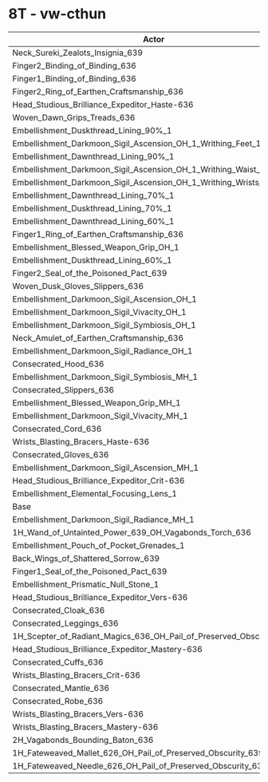 # 8T - vw-cthun
| Actor | DPS | Increase |
|---|:---:|:---:|
|Neck_Sureki_Zealots_Insignia_639|5846179|1.59%|
|Finger2_Binding_of_Binding_636|5834901|1.39%|
|Finger1_Binding_of_Binding_636|5831841|1.34%|
|Finger2_Ring_of_Earthen_Craftsmanship_636|5800688|0.79%|
|Head_Studious_Brilliance_Expeditor_Haste-636|5796315|0.72%|
|Woven_Dawn_Grips_Treads_636|5796034|0.71%|
|Embellishment_Duskthread_Lining_90%_1|5795447|0.70%|
|Embellishment_Darkmoon_Sigil_Ascension_OH_1_Writhing_Feet_1|5789663|0.60%|
|Embellishment_Dawnthread_Lining_90%_1|5788415|0.58%|
|Embellishment_Darkmoon_Sigil_Ascension_OH_1_Writhing_Waist_1|5785642|0.53%|
|Embellishment_Darkmoon_Sigil_Ascension_OH_1_Writhing_Wrists_1|5784632|0.52%|
|Embellishment_Dawnthread_Lining_70%_1|5784233|0.51%|
|Embellishment_Duskthread_Lining_70%_1|5783311|0.49%|
|Embellishment_Dawnthread_Lining_60%_1|5782793|0.48%|
|Finger1_Ring_of_Earthen_Craftsmanship_636|5782438|0.48%|
|Embellishment_Blessed_Weapon_Grip_OH_1|5779415|0.43%|
|Embellishment_Duskthread_Lining_60%_1|5778467|0.41%|
|Finger2_Seal_of_the_Poisoned_Pact_639|5777238|0.39%|
|Woven_Dusk_Gloves_Slippers_636|5776613|0.38%|
|Embellishment_Darkmoon_Sigil_Ascension_OH_1|5773087|0.32%|
|Embellishment_Darkmoon_Sigil_Vivacity_OH_1|5772968|0.31%|
|Embellishment_Darkmoon_Sigil_Symbiosis_OH_1|5771882|0.29%|
|Neck_Amulet_of_Earthen_Craftsmanship_636|5770756|0.27%|
|Embellishment_Darkmoon_Sigil_Radiance_OH_1|5768729|0.24%|
|Consecrated_Hood_636|5766119|0.19%|
|Embellishment_Darkmoon_Sigil_Symbiosis_MH_1|5761768|0.12%|
|Consecrated_Slippers_636|5761684|0.12%|
|Embellishment_Blessed_Weapon_Grip_MH_1|5760371|0.09%|
|Embellishment_Darkmoon_Sigil_Vivacity_MH_1|5760098|0.09%|
|Consecrated_Cord_636|5759090|0.07%|
|Wrists_Blasting_Bracers_Haste-636|5758616|0.06%|
|Consecrated_Gloves_636|5758508|0.06%|
|Embellishment_Darkmoon_Sigil_Ascension_MH_1|5757922|0.05%|
|Head_Studious_Brilliance_Expeditor_Crit-636|5756303|0.02%|
|Embellishment_Elemental_Focusing_Lens_1|5755408|0.01%|
|Base|5754944|0.00%|
|Embellishment_Darkmoon_Sigil_Radiance_MH_1|5754900|0.00%|
|1H_Wand_of_Untainted_Power_639_OH_Vagabonds_Torch_636|5754214|-0.01%|
|Embellishment_Pouch_of_Pocket_Grenades_1|5754119|-0.01%|
|Back_Wings_of_Shattered_Sorrow_639|5749690|-0.09%|
|Finger1_Seal_of_the_Poisoned_Pact_639|5748880|-0.11%|
|Embellishment_Prismatic_Null_Stone_1|5747766|-0.12%|
|Head_Studious_Brilliance_Expeditor_Vers-636|5747071|-0.14%|
|Consecrated_Cloak_636|5746821|-0.14%|
|Consecrated_Leggings_636|5745882|-0.16%|
|1H_Scepter_of_Radiant_Magics_636_OH_Pail_of_Preserved_Obscurity_639|5740704|-0.25%|
|Head_Studious_Brilliance_Expeditor_Mastery-636|5739892|-0.26%|
|Consecrated_Cuffs_636|5739283|-0.27%|
|Wrists_Blasting_Bracers_Crit-636|5739060|-0.28%|
|Consecrated_Mantle_636|5735631|-0.34%|
|Consecrated_Robe_636|5735394|-0.34%|
|Wrists_Blasting_Bracers_Vers-636|5732240|-0.39%|
|Wrists_Blasting_Bracers_Mastery-636|5730150|-0.43%|
|2H_Vagabonds_Bounding_Baton_636|5727359|-0.48%|
|1H_Fateweaved_Mallet_626_OH_Pail_of_Preserved_Obscurity_639|5638718|-2.02%|
|1H_Fateweaved_Needle_626_OH_Pail_of_Preserved_Obscurity_639|5633372|-2.11%|
